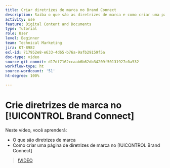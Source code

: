 ```yaml
---
title: Criar diretrizes de marca no Brand Connect
description: Saiba o que são as diretrizes de marca e como criar uma página com essas diretrizes no Brand Connect para o [!UICONTROL DAM do Workfront].
activity: use
feature: Digital Content and Documents
type: Tutorial
role: User
level: Beginner
team: Technical Marketing
jira: KT-8982
exl-id: 717952e8-e633-4d65-b76a-9afb29159f5a
doc-type: video
source-git-commit: d17df7162ccaab6b62db34209f50131927c0a532
workflow-type: ht
source-wordcount: '51'
ht-degree: 100%

---
```


# Crie diretrizes de marca no [!UICONTROL Brand Connect]

Neste vídeo, você aprenderá:

* O que são diretrizes de marca
* Como criar uma página de diretrizes de marca no [!UICONTROL Brand Connect]

>[!VIDEO](https://video.tv.adobe.com/v/3418766/?quality=12&learn=on&enablevpops&captions=por_br)
